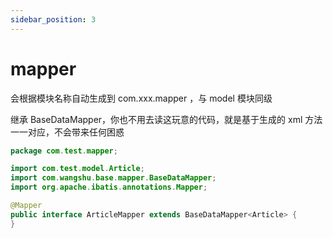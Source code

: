 ```yaml
---
sidebar_position: 3
---
```


# mapper

会根据模块名称自动生成到 com.xxx.mapper ，与 model 模块同级

继承 BaseDataMapper，你也不用去读这玩意的代码，就是基于生成的 xml 方法一一对应，不会带来任何困惑

```java
package com.test.mapper;

import com.test.model.Article;
import com.wangshu.base.mapper.BaseDataMapper;
import org.apache.ibatis.annotations.Mapper;

@Mapper
public interface ArticleMapper extends BaseDataMapper<Article> {
}
```